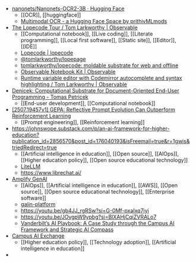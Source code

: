 - [nanonets/Nanonets-OCR2-3B · Hugging Face](https://huggingface.co/nanonets/Nanonets-OCR2-3B)
	- [[OCR]], [[huggingface]]
	- [Multimodal OCR - a Hugging Face Space by prithivMLmods](https://huggingface.co/spaces/prithivMLmods/Multimodal-OCR)
- [The Lopecode Tour / Tom Larkworthy | Observable](https://observablehq.com/@tomlarkworthy/lopecode-tour)
	- [[Computational notebook]], [[Live coding]], [[Literate programming]], [[Local first software]], [[Static site]], [[Editor]], [[IDE]]
	- [Lopecode | lopecode](https://tomlarkworthy.github.io/lopecode/)
	- [@tomlarkworthy/lopepage](https://tomlarkworthy.github.io/lopecode/notebooks/@tomlarkworthy_jumpgate.html#view=S100%28%40tomlarkworthy%2Fjumpgate%2C%40tomlarkworthy%2Fmodule-selection%29)
	- [tomlarkworthy/lopecode: moldable substrate for web and offline](https://github.com/tomlarkworthy/lopecode)
	- [Observable Notebook Kit | Observable](https://observablehq.com/notebook-kit/kit)
	- [Runtime variable editor with Codemirror autocomplete and syntax highlighting / Tom Larkworthy | Observable](https://observablehq.com/@tomlarkworthy/runtime-variable-editor)
- [Denicek: Computational Substrate for Document-Oriented End-User Programming - Tomas Petricek](https://tomasp.net/academic/papers/denicek/)
	- [[End-user development]], [[Computational notebook]]
- [[2507.19457v1] GEPA: Reflective Prompt Evolution Can Outperform Reinforcement Learning](https://arxiv.org/abs/2507.19457v1)
	- [[Prompt engineering]], [[Reinforcement learning]]
- https://johnswope.substack.com/p/an-ai-framework-for-higher-education?publication_id=2856570&post_id=176040193&isFreemail=true&r=1gwis&triedRedirect=true
	- [[Artificial intelligence in education]], [[Open source]], [[AIOps]], [[Higher education policy]], [[Open source educational technology]]
	- [LiteLLM](https://www.litellm.ai/)
	- https://www.librechat.ai/
- [Amplify GenAI](https://www.amplifygenai.org/)
	- [[AIOps]], [[Artificial intelligence in education]], [[AWS]], [[Open source]], [[Open source educational technology]], [[Enterprise software]]
	- [gaiin-platform](https://github.com/gaiin-platform)
	- https://youtu.be/gb4JJ_rgRSw?si=G-0Mf-pxaIxq7jyj
	- https://youtu.be/JOvgpW9ypbg?si=BlXAHjCqiZVRALo7
	- [Vanderbilt’s AI Playbook: A Case Study through the Campus AI Framework and Strategic AI Compass](https://joesabado.substack.com/p/vanderbilts-ai-playbook-a-case-study)
- [Campus AI Exchange](https://campusaiexchange.com/campus-ai-framework)
	- [[Higher education policy]], [[Technology adoption]], [[Artificial intelligence in education]]
-